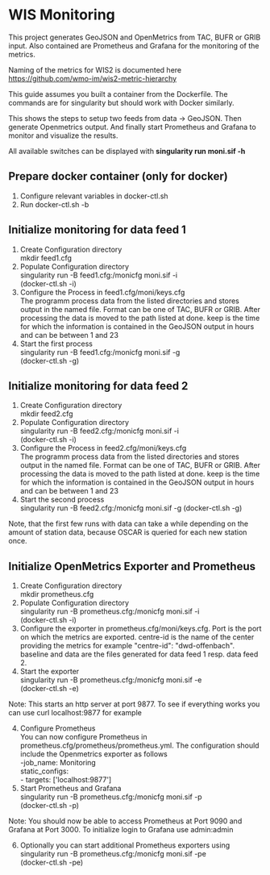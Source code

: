 # WIS Monitoring

This project generates GeoJSON and OpenMetrics from TAC, BUFR or GRIB input. Also contained are Prometheus and Grafana for the monitoring of the metrics. 

Naming of the metrics for WIS2 is documented here https://github.com/wmo-im/wis2-metric-hierarchy

This guide assumes you built a container from the Dockerfile. The commands are for singularity but should work with Docker similarly.

This shows the steps to setup two feeds from data -> GeoJSON. Then generate Openmetrics output. And finally start Prometheus and Grafana to monitor and visualize the results.

All available switches can be displayed with **singularity run moni.sif -h**

## Prepare docker container (only for docker)
1. Configure relevant variables in docker-ctl.sh  
2. Run docker-ctl.sh -b  

## Initialize monitoring for data feed 1
1. Create Configuration directory  
   mkdir feed1.cfg
2. Populate Configuration directory  
   singularity run -B feed1.cfg:/monicfg moni.sif -i  
   (docker-ctl.sh -i)
3. Configure the Process in feed1.cfg/moni/keys.cfg  
   The programm process data from the listed directories and stores output in the named file. Format can be one of TAC, BUFR or GRIB. After processing the data is moved to the path listed at done. keep is the time for which the information is contained in the GeoJSON output in hours and can be between 1 and 23
4. Start the first process  
   singularity run -B feed1.cfg:/monicfg moni.sif -g   
   (docker-ctl.sh -g)

## Initialize monitoring for data feed 2
1. Create Configuration directory  
   mkdir feed2.cfg
2. Populate Configuration directory  
   singularity run -B feed2.cfg:/monicfg moni.sif -i  
   (docker-ctl.sh -i)
3. Configure the Process in feed2.cfg/moni/keys.cfg  
   The programm process data from the listed directories and stores output in the named file. Format can be one of TAC, BUFR or GRIB. After processing the data is moved to the path listed at done. keep is the time for which the information is contained in the GeoJSON output in hours and can be between 1 and 23
4. Start the second process  
   singularity run -B feed2.cfg:/monicfg moni.sif -g
   (docker-ctl.sh -g)
   
 Note, that the first few runs with data can take a while depending on the amount of station data, because OSCAR is queried for each new station once.
   
## Initialize OpenMetrics Exporter and Prometheus
1. Create Configuration directory  
   mkdir prometheus.cfg
2. Populate Configuration directory  
   singularity run -B prometheus.cfg:/monicfg moni.sif -i  
   (docker-ctl.sh -i)
3. Configure the exporter in prometheus.cfg/moni/keys.cfg. Port is the port on which the metrics are exported. centre-id is the name of the center providing the metrics for example "centre-id": "dwd-offenbach". baseline and data are the files generated for data feed 1 resp. data feed 2. 
4. Start the exporter  
   singularity run -B prometheus.cfg:/monicfg moni.sif -e  
   (docker-ctl.sh -e)

Note: This starts an http server at port 9877. To see if everything works you can use curl localhost:9877 for example

4. Configure Prometheus  
   You can now configure Prometheus in prometheus.cfg/prometheus/prometheus.yml. The configuration should include the Openmetrics exporter as follows  
    -job_name: Monitoring    
        static_configs:  
            - targets: ['localhost:9877']
5. Start Prometheus and Grafana  
  singularity run -B prometheus.cfg:/monicfg moni.sif -p  
  (docker-ctl.sh -p)
  
Note: You should now be able to access Prometheus at Port 9090 and Grafana at Port 3000. To initialize login to Grafana use admin:admin

6. Optionally you can start additional Prometheus exporters using  
  singularity run -B prometheus.cfg:/monicfg moni.sif -pe  
  (docker-ctl.sh -pe)
